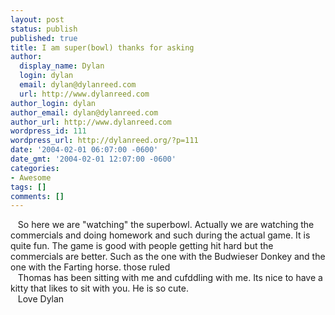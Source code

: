 ```yaml
---
layout: post
status: publish
published: true
title: I am super(bowl) thanks for asking
author:
  display_name: Dylan
  login: dylan
  email: dylan@dylanreed.com
  url: http://www.dylanreed.com
author_login: dylan
author_email: dylan@dylanreed.com
author_url: http://www.dylanreed.com
wordpress_id: 111
wordpress_url: http://dylanreed.org/?p=111
date: '2004-02-01 06:07:00 -0600'
date_gmt: '2004-02-01 12:07:00 -0600'
categories:
- Awesome
tags: []
comments: []
---
```

<p>&nbsp;&nbsp;&nbsp;So here we are "watching" the superbowl. Actually we are watching the commercials and doing homework and such during the actual game. It is quite fun. The game is good with people getting hit hard but the commercials are better. Such as the one with the Budwieser Donkey and the one with the Farting horse. those ruled<br />
&nbsp;&nbsp;&nbsp;Thomas has been sitting with me and cufddling with me. Its nice to have a kitty that likes to sit with you. He is so cute.<br />
&nbsp;&nbsp;&nbsp;Love Dylan</p>

